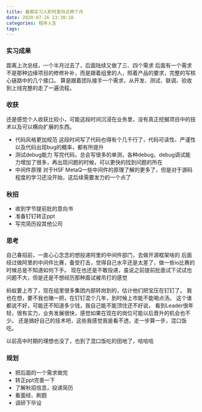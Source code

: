 ```yaml
---
title: 暑期实习入职阿里将近两个月
date: 2020-07-26 23:38:18
categories: 程序人生
tags:
---
```


### 实习成果

距离上次总结，一个半月过去了，后面陆续又做了三、四个需求
后面有一个需求不是那种边缘项目的修修补补，而是跟着组里的人，照着产品的要求，完整的写核心链路中的几个接口。
算是跟着团队接手一个需求，从开发、测试、联调、验收到上线完整的走了一遍流程。

### 收获

还是感觉个人收获比较小，可能这段时间沉浸在业务里，没有真正挖掘项目中的技术以及可以横向扩展的东西。
- 代码风格更加规范
这段时间写了代码也得有个几千行了，代码可读性、严谨性以及代码出现bug的概率，都有所提升
- 测试debug能力
写完代码，总会写很多的单测，各种debug，debug调试能力增加了很多，再出现问题的时候，可以更快的找到问题的所在
- 中间件原理
对于HSF MetaQ一些中间件的原理了解的更多了，但是对于源码程度的学习还没开始，这后续需要发力的一个点了


### 秋招

- 收到字节提前批的意向书
- 准备钉钉转正ppt
- 写完简历投其他公司

### 思考

自己春招前，一直心心念念的想投递阿里的中间件部门，去做开源框架啥的
后面经过做阿里的中间件比赛，备受打击，觉得自己水平还是太差了，做一些io比赛的时候总是不知道如何下手。
现在也还是不敢投递，虽说之前提前批面试下试试也问题不大，但是还是不想经历那种面试被吊打的感觉

蚂蚁要上市了，现在组里很多集团内部转岗到的，估计他们把宝压在钉钉了。
我也在想，要不我也赌一把，在钉钉混个几年，到时候上市能不能喝点汤。
这个谁都说不好，可能还不知道多少钱，我自己能不能顶住还不好说，
看到Leader很年轻，很有实力，业务发展很快，感觉如果在现在的岗位可能以后晋升的机会也不少。
还是搞好自己的技术吧，这些我感觉我是看不透，走一步算一步，混口饭吃。

以前高中时期的理想也没了，也到了混口饭吃的田地了，哈哈哈

### 规划

- 把后面的一个需求做完
- 转正ppt完善一下
- 了解秋招信息，投递简历
- 看面经、刷题
- 调研下毕设